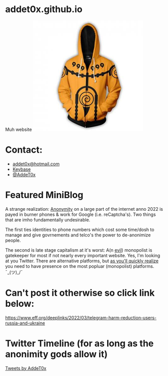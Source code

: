 # addet0x.github.io

Muh website
![a yellooowww hoodddiiiieee](https://github.com/addet0x/addet0x.github.io/raw/main/assets/yellowhoodie.jpg)

# Contact:

- [addet0x@hotmail.com](mailto:addet0x@hotmail.com)
- [Keybase](https://keybase.io/addet0x)
- [@AddeT0x](https://twitter.com/AddeT0x)


# Featured MiniBlog

<p id="anon"></p>

A strange realization: [Anonymity](https://en.wikipedia.org/wiki/Anonymity) on a large part of the internet anno 2022 is payed in burner phones & work for Google (i.e. reCaptcha's). Two things that are imho fundamentally undesirable. 

The first ties identities to phone numbers which cost some time/dosh to manage and give govrnements and telco's the power to de-anonimize people. 

The second is late stage capitalism at it's worst: A(n [evil](https://en.wikipedia.org/wiki/Don%27t_be_evil#Google-Ditched-this-phrase-long-ago)) monopolist is gatekeeper for most if not nearly every important website. Yes, I'm looking at you Twitter. There are alternative platforms, but [as you'll quickly realize](https://www.twitterandteargas.org/) you need to have presence on the most popluar (monopolist) platforms. ¯\_(ツ)_/¯

# Can't post it otherwise so click link below:
<p id="eff-telegram-ukraine"></p>

https://www.eff.org/deeplinks/2022/03/telegram-harm-reduction-users-russia-and-ukraine

# Twitter Timeline (for as long as the anonimity gods allow it)

<a class="twitter-timeline" data-dnt="true" data-theme="dark" href="https://twitter.com/AddeT0x?ref_src=twsrc%5Etfw">Tweets by AddeT0x</a> <script async src="https://platform.twitter.com/widgets.js" charset="utf-8"></script> 
